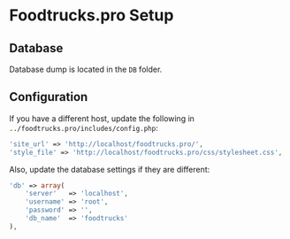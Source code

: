 # Foodtrucks.pro Setup

## Database
Database dump is located in the `DB` folder.

## Configuration
If you have a different host, update the following in `../foodtrucks.pro/includes/config.php`:

```php
'site_url' => 'http://localhost/foodtrucks.pro/',
'style_file' => 'http://localhost/foodtrucks.pro/css/stylesheet.css',
```
Also, update the database settings if they are different:

```php
'db' => array(
    'server'   => 'localhost',
    'username' => 'root',
    'password' => '',
    'db_name'  => 'foodtrucks'
),
```
